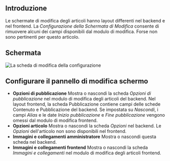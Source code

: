 <!-- Filename: J6.x:_Article_Edit_Configure_Edit_Screen / Display title: Articolo: Modifica - Configura Schermata di Modifica  -->

## Introduzione

Le schermate di modifica degli articoli hanno layout differenti nel backend e nel frontend. La *Configurazione della Schermata di Modifica* consente di rimuovere alcuni dei campi disponibili dal modulo di modifica. Forse non sono pertinenti per questo articolo.

## Schermata

![La scheda di modifica della configurazione](../../../en/images/articles/articles-edit-configure-edit-screen-tab.png)

## Configurare il pannello di modifica schermo

- **Opzioni di pubblicazione** Mostra o nascondi la scheda *Opzioni di pubblicazione* nel modulo di modifica degli articoli del backend. Nel layout frontend, la scheda Pubblicazione contiene campi delle schede Contenuto e Pubblicazione del backend. Se impostata su *Nascondi*, i campi *Alias* e le date *Inizio pubblicazione* e *Fine pubblicazione* vengono omessi dal modulo di modifica frontend.
- **Opzioni articolo** Mostra o nascondi la scheda *Opzioni* nel backend. Le *Opzioni* dell'articolo non sono disponibili nel frontend.
- **Immagini e collegamenti amministratore** Mostra o nascondi questa scheda nel backend.
- **Immagini e collegamenti frontend** Mostra o nascondi la scheda *Immagini e collegamenti* nel modulo di modifica degli articoli frontend.

